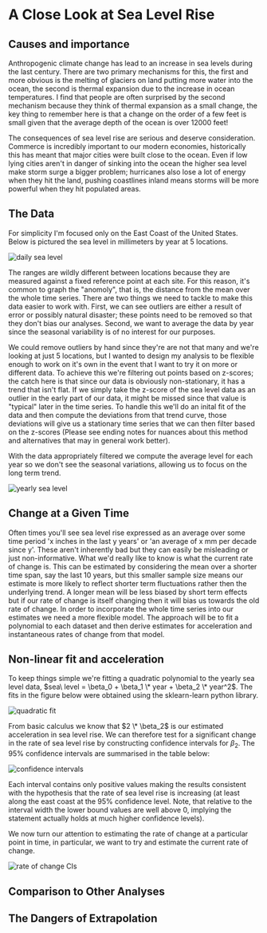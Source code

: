 
# A Close Look at Sea Level Rise
## Causes and importance
Anthropogenic climate change has lead to an increase in sea levels during the last century. There are two primary mechanisms for this, the first and more obvious is the melting of glaciers on land putting more water into the ocean, the second is thermal expansion due to the increase in ocean temperatures. I find that people are often surprised by the second mechanism because they think of thermal expansion as a small change, the key thing to remember here is that a change on the order of a few feet is small given that the average depth of the ocean is over 12000 feet! 

The consequences of sea level rise are serious and deserve consideration. Commerce is incredibly important to our modern economies, historically this has meant that major cities were built close to the ocean. Even if low lying cities aren't in danger of sinking into the ocean the higher sea level make storm surge a bigger problem; hurricanes also lose a lot of energy when they hit the land, pushing coastlines inland means storms will be more powerful when they hit populated areas.

## The Data
For simplicity I'm focused only on the East Coast of the United States. Below is pictured the sea level in millimeters by year at 5 locations.

![daily sea level](https://danielennis521.github.io/Math-Blog/Post%201%3A%20Sea%20Level%20Change/Sea%20Level%20Changes/graphs/basic%20sea%20level.png)

The ranges are wildly different between locations because they are measured against a fixed reference point at each site. For this reason, it's common to graph the "anomoly", that is, the distance from the mean over the whole time series. There are two things we need to tackle to make this data easier to work with. First, we can see outliers are either a result of error or possibly natural disaster; these points need to be removed so that they don't bias our analyses. Second, we want to average the data by year since the seasonal variability is of no interest for our purposes. 

We could remove outliers by hand since they're are not that many and we're looking at just 5 locations, but I wanted to design my analysis to be flexible enough to work on it's own in the event that I want to try it on more or different data. To achieve this we're filtering out points based on z-scores; the catch here is that since our data is obviously non-stationary, it has a trend that isn't flat. If we simply take the z-score of the sea level data as an outlier in the early part of our data, it might be missed since that value is "typical" later in the time series. To handle this we'll do an inital fit of the data and then compute the deviations from that trend curve, those deviations will give us a stationary time series that we can then filter based on the z-scores (Please see ending notes for nuances about this method and alternatives that may in general work better).

With the data appropriately filtered we compute the average level for each year so we don't see the seasonal variations, allowing us to focus on the long term trend.

![yearly sea level](https://danielennis521.github.io/Math-Blog/Post%201%3A%20Sea%20Level%20Change/Sea%20Level%20Changes/graphs/yearly%20sea%20level.png)

## Change at a Given Time
Often times you'll see sea level rise expressed as an average over some time period 'x inches in the last y years' or 'an average of x mm per decade since y'. These aren't inherently bad but they can easily be misleading or just non-informative. What we'd really like to know is what the current rate of change is. This can be estimated by considering the mean over a shorter time span, say the last 10 years, but this smaller sample size means our estimate is more likely to reflect shorter term fluctuations rather then the underlying trend. A longer mean will be less biased by short term effects but if our rate of change is itself changing then it will bias us towards the old rate of change. 
In order to incorporate the whole time series into our estimates we need a more flexible model. The approach will be to fit a polynomial to each dataset and then derive estimates for acceleration and instantaneous rates of change from that model.

## Non-linear fit and acceleration
To keep things simple we're fitting a quadratic polynomial to the yearly sea level data, $sea\ level = \beta_0 + \beta_1 \* year + \beta_2 \* year^2$. The fits in the figure below were obtained using the sklearn-learn python library.

![quadratic fit](https://danielennis521.github.io/Math-Blog/Post%201%3A%20Sea%20Level%20Change/Sea%20Level%20Changes/graphs/quadratic%20regression.png)

From basic calculus we know that $2 \* \beta_2$ is our estimated acceleration in sea level rise. We can therefore test for a significant change in the rate of sea level rise by constructing confidence intervals for $\beta_2$. The 95% confidence intervals are summarised in the table below:

![confidence intervals](https://danielennis521.github.io/Math-Blog/Post%201%3A%20Sea%20Level%20Change/Sea%20Level%20Changes/graphs/Confidence%20Intervals.png)

Each interval contains only positive values making the results consistent with the hypothesis that the rate of sea level rise is increasing (at least along the east coast at the 95% confidence level. Note, that relative to the interval width the lower bound values are well above 0, implying the statement actually holds at much higher confidence levels).  

We now turn our attention to estimating the rate of change at a particular point in time, in particular, we want to try and estimate the current rate of change. 

![rate of change CIs](https://danielennis521.github.io/Math-Blog/Post%201%3A%20Sea%20Level%20Change/Sea%20Level%20Changes/graphs/rate%20of%20change%20CIs.png)

## Comparison to Other Analyses

## The Dangers of Extrapolation
